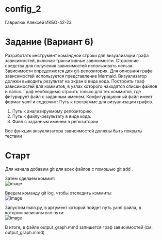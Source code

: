 # config_2
Гаврилюк Алексей ИКБО-42-23
# Задание (Вариант 6)
Разработать инструмент командной строки для визуализации графа зависимостей, включая транзитивные зависимости.
Сторонние средства для получения зависимостей использовать нельзя.
Зависимости определяются для git-репозитория.
Для описания графа зависимостей используется представление Mermaid.
Визуализатор должен выводить результат на экран в виде кода.
Построить граф зависимостей для коммитов, в узлах которого находятся списки файлов и папок.
Граф необходимо строить только для тех коммитов, где фигурирует файл с заданным именем.
Конфигурационный файл имеет формат yaml и содержит:
Путь к программе для визуализации графов.
  1. Путь к анализируемому репозиторию.
  2. Путь к файлу-результату в виде кода.
  3. Файл с заданным именем в репозитории

Все функции визуализатора зависимостей должны быть покрыты тестами

# Старт
Для начала добавим git для всех файлов с помошью git add .

Затем сделаем коммит:  
![image](https://github.com/user-attachments/assets/dc6c89ed-f29e-4c8d-86d6-2c4c229ecc69)

Введем команду git log, чтобы отследить коммиты:  
![image](https://github.com/user-attachments/assets/9b868463-fb7f-4367-b88a-8accdd89ab91)

Запустим main.py, в аргумент которой пойдет путь yaml файла, в котором записаны все пути:  
![image](https://github.com/user-attachments/assets/32311955-ff5c-4509-9820-95e93b7417fa)

В итоге, в файле output_graph.mmd запишется граф зависимостей (см. output_graph.mmd)
